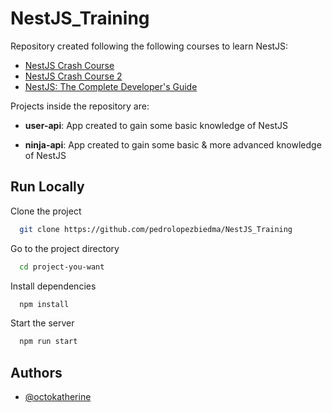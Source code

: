 # NestJS_Training

Repository created following the following courses to learn NestJS:

- [NestJS Crash Course](https://www.youtube.com/playlist?list=PL4cUxeGkcC9g8YFseGdkyj9RH9kVs_cMr)
- [NestJS Crash Course 2](https://www.youtube.com/watch?v=2n3xS89TJMI&ab_channel=MariusEspejo)
- [NestJS: The Complete Developer's Guide](https://www.udemy.com/course/nestjs-the-complete-developers-guide/)

Projects inside the repository are:

- **user-api**: App created to gain some basic knowledge of NestJS

- **ninja-api**: App created to gain some basic & more advanced knowledge of NestJS

## Run Locally

Clone the project

```bash
  git clone https://github.com/pedrolopezbiedma/NestJS_Training
```

Go to the project directory

```bash
  cd project-you-want
```

Install dependencies

```bash
  npm install
```

Start the server

```bash
  npm run start
```

## Authors

- [@octokatherine](https://www.github.com/octokatherine)
